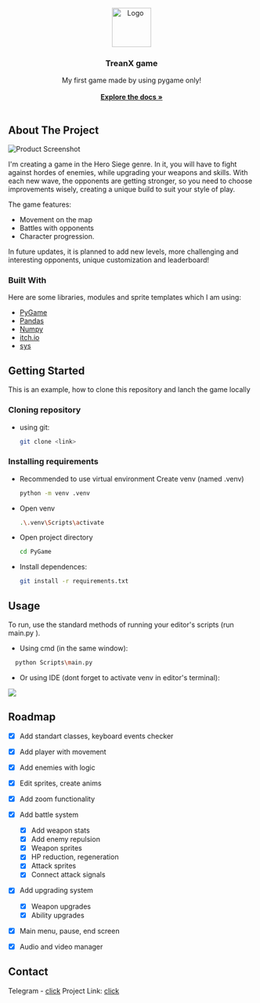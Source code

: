 
<br/>
<div align="center">
<a href="https://github.com/ShaanCoding/ReadME-Generator">
<img src="https://cdn1.ozone.ru/s3/multimedia-1-g/6959523424.jpg" alt="Logo" width="80" height="80">
</a>
<h3 align="center">TreanX game</h3>
<p align="center">
My first game made by using pygame only!
<br/>
<br/>
<a href="https://github.com/ShaanCoding/ReadME-Generator/"><strong>Explore the docs »</strong></a>
<br/>
<br/>

</p>
</div>

## About The Project

![Product Screenshot](https://digiseller.mycdn.ink/preview/807251/p1_3985108_9e0e9834.jpg)

I'm creating a game in the Hero Siege genre. In it, you will have to fight against hordes of enemies, while upgrading your weapons and skills.
With each new wave, the opponents are getting stronger, so you need to choose improvements wisely, creating a unique build to suit your style of play.

The game features: 
- Movement on the map
- Battles with opponents
- Character progression. 

In future updates, it is planned to add new levels, more challenging and interesting opponents, unique customization and leaderboard!

### Built With

Here are some libraries, modules and sprite templates which I am using:
- [PyGame](https://www.pygame.org/)
- [Pandas](https://pandas.pydata.org/docs/)
- [Numpy](https://numpy.org/doc/)
- [itch.io](https://itch.io/)
- [sys](https://docs.python.org/3/library/sys.html)

## Getting Started
This is an example, how to clone this repository and lanch the game locally

### Cloning repository

- using git:
  ```sh
  git clone <link>
  ```
### Installing requirements

- Recommended to use virtual environment
  Create venv (named .venv)
  ```sh
  python -m venv .venv
  ```
  
- Open venv
  ```sh
  .\.venv\Scripts\activate
  ```
  
- Open project directory
  ```sh
  cd PyGame
  ```
  
- Install dependences:
  ```sh
  git install -r requirements.txt
  ```

## Usage

To run, use the standard methods of running your editor's scripts (run main.py ).

- Using cmd (in the same window):
```sh
  python Scripts\main.py
  ```

- Or using IDE (dont forget to activate venv in editor's terminal):

<img src="https://shultais.education/media/blog/python_for_beginners/install_pycharm_windows/run-main.png">


## Roadmap

- [x] Add standart classes, keyboard events checker
- [x] Add player with movement
- [x] Add enemies with logic
- [x] Edit sprites, create anims
- [x] Add zoom functionality
- [x] Add battle system
  - [x] Add weapon stats
  - [x] Add enemy repulsion
  - [x] Weapon sprites
  - [x] HP reduction, regeneration
  - [x] Attack sprites
  - [x] Connect attack signals
- [x] Add upgrading system
  - [x] Weapon upgrades
  - [x] Ability upgrades
- [x] Main menu, pause, end screen
- [x] Audio and video manager


## Contact

Telegram - [click](https://t.me/@Bart3641)
Project Link: [click](https://github.com/Mafia3641/MyGame)

